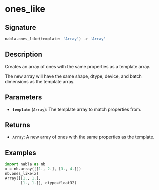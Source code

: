 # ones_like

## Signature

```python
nabla.ones_like(template: 'Array') -> 'Array'
```

## Description

Creates an array of ones with the same properties as a template array.

The new array will have the same shape, dtype, device, and batch
dimensions as the template array.

## Parameters

- **`template`** (`Array`): The template array to match properties from.

## Returns

- `Array`: A new array of ones with the same properties as the template.

## Examples

```python
import nabla as nb
x = nb.array([[1., 2.], [3., 4.]])
nb.ones_like(x)
Array([[1., 1.],
       [1., 1.]], dtype=float32)
```

